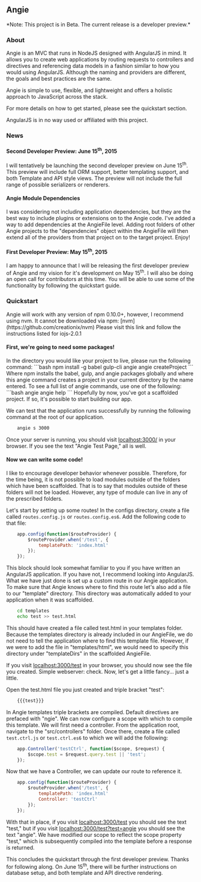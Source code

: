 <h2>Angie</h2>
*Note: This project is in Beta. The current release is a developer preview.*

<h3>About</h3>
Angie is an MVC that runs in NodeJS designed with AngularJS in mind. It allows you to create web applications by routing requests to controllers and directives and referencing data models in a fashion similar to how you would using AngularJS. Although the naming and providers are different, the goals and best practices are the same.

Angie is simple to use, flexible, and lightweight and offers a holistic approach to JavaScript across the stack.

For more details on how to get started, please see the quickstart section.

AngularJS is in no way used or affiliated with this project.

<h3>News</h3>

<h4>Second Developer Preview: June 15<sup>th</sup>, 2015</h4>
I will tentatively be launching the second developer preview on June 15<sup>th</sup>. This preview will include full ORM support, better templating support, and both Template and API style views. The preview will not include the full range of possible serializers or renderers.

<h4>Angie Module Dependencies</h4>
I was considering not including application dependencies, but they are the best way to include plugins or extensions on to the Angie code. I've added a way to add dependencies at the AngieFile level. Adding root folders of other Angie projects to the "dependencies" object within the AngieFile
will then extend all of the providers from that project on to the target project. Enjoy!

<h4>First Developer Preview: May 15<sup>th</sup>, 2015</h4>
I am happy to announce that I will be releasing the first developer preview of Angie and my vision for it's development on May 15<sup>th</sup>. I will also be doing an open call for contributors at this time. You will be able to use some of the functionality by following the quickstart guide.

<h3>Quickstart</h3>
Angie will work with any version of npm 0.10.0+, however, I recommend using nvm. It cannot be downloaded via npm:
[nvm](https://github.com/creationix/nvm)
Please visit this link and follow the instructions listed for iojs-2.0.1

<h4>First, we're going to need some packages!</h4>
In the directory you would like your project to live, please run the following command:
```bash
    npm install -g babel gulp-cli angie
    angie createProject <name>
```
Where npm installs the babel, gulp, and angie packages globally and where this angie command creates a project in your current directory by the name entered. To see a full list of angie commands, use one of the following:
```bash
    angie
    angie help
```
Hopefully by now, you've got a scaffolded project. If so, it's possible to start building our app.

We can test that the application runs successfully by running the following command at the root of our application.
```bash
    angie s 3000
```
Once your server is running, you should visit
[localhost:3000/](http://localhost:3000) in your browser. If you see the text "Angie Test Page," all is well.

<h4>Now we can write some code!</h4>
I like to encourage developer behavior whenever possible. Therefore, for the time being, it is not possible to load modules outside of the folders which have been scaffolded. That is to say that modules outside of these folders will not be loaded. However, any type of module can live in any of the prescribed folders.

Let's start by setting up some routes! In the configs directory, create a file called `routes.config.js` or `routes.config.es6`. Add the following code to that file:
```javascript
    app.config(function($routeProvider) {
        $routeProvider.when('/test', {
            templatePath: 'index.html'
        });
    });
```
This block should look somewhat familiar to you if you have written an AngularJS application. If you have not, I recommend looking into AngularJS. What we have just done is set up a custom route in our Angie application. To make sure that Angie knows where to find this route let's also add a file to our "template" directory. This directory was automatically added to your application when it was scaffolded.
```bash
    cd templates
    echo test >> test.html
```
This should have created a file called test.html in your templates folder. Because the templates directory is already included in our AngieFile, we do not need to tell the application where to find this template file. However, if we were to add the file in "templates/html", we would need to specify this directory under "templateDirs" in the scaffolded AngieFile.

If you visit [localhost:3000/test](http://localhost:3000/test) in your browser, you should now see the file you created. Simple webserver: check. Now, let's get a little fancy... just a little.

Open the test.html file you just created and triple bracket "test":
```bash
    {{{test}}}
```
In Angie templates triple brackets are compiled. Default directives are prefaced with "ngie". We can now configure a scope with which to compile this template. We will first need a controller. From the application root, navigate to the "src/controllers" folder. Once there, create a file called `test.ctrl.js` or `test.ctrl.es6` to which we will add the following:
```javascript
    app.Controller('testCtrl', function($scope, $request) {
        $scope.test = $request.query.test || 'test';
    });
```
Now that we have a Controller, we can update our route to reference it.
```javascript
    app.config(function($routeProvider) {
        $routeProvider.when('/test', {
            templatePath: 'index.html'
            Controller: 'testCtrl'
        });
    });
```
With that in place, if you visit [localhost:3000/test](http://localhost:3000/test) you should see the text "test," but if you visit [localhost:3000/test?test=angie](http://localhost:3000/test?test=angie) you should see the text "angie". We have modified our scope to reflect the scope property "test," which is subsequently compiled into the template before a response is returned.

This concludes the quickstart through the first developer preview. Thanks for following along. On June 15<sup>th</sup>, there will be further instructions on database setup, and both template and API directive rendering.
